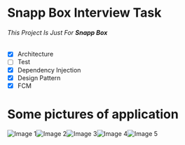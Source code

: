 # Snapp Box Interview Task
###### This Project Is Just For **Snapp Box** 
- [x] Architecture
- [ ] Test
- [x] Dependency Injection
- [x] Design Pattern
- [x] FCM 
# Some pictures of application
![Image 1](/pics/1.jpg)![Image 2](/pics/2.jpg)![Image 3](/pics/3.jpg)![Image 4](/pics/4.jpg)![Image 5](/pics/5.jpg)
